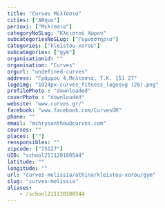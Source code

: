 ```yaml
---
title: "Curves Μελίσσια"
cities: ["Αθήνα"]
perioxi: ["Μελίσσια"]
categoryNoSLug: "Κλειστού Χώρου"
subcategoriesNoSLug: ["Γυμναστήριο"]
categories: ["kleistou-xorou"]
subcategories: ["gym"]
organisationid: ""
organisation: "Curves"
orgurl: "undefined-curves"
address: "Γράμμου 4,Μελίσσια, Τ.Κ. 151 27"
logoimg: "1024px-curves_fitness_logosvg (26).png"
profilePhoto : "downloaded"
coverPhoto : "downloaded"
website: "www.curves.gr/"
facebook: "www.facebook.com/CurvesGR"
phone: ""
email: "mchrysanthou@curves.com"
courses: ""
places: [""]
rensponsibles: ""
zipcode: ["15127"]
UID: "school211120180544"
latitude: ""
longitude: ""
url: "curves-melissia/athina/kleistou-xorou/gym"
slug: "curves-melissia"
aliases:
    - /school211120180544
---
```





